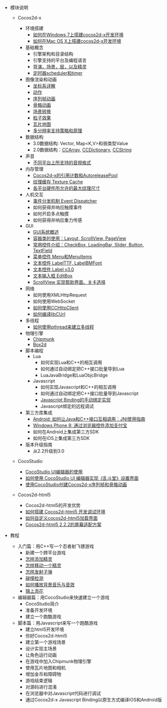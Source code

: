 - 模块说明 
	- Cocos2d-x
		- 环境搭建
			- [如何在Windows 7上搭建cocos2d-x开发环境](../manual/framework/native/installation/android_on_win7/zh.md)
			- [如何在Mac OS X上搭建cocos2d-x开发环境](../manual/framework/native/installation/android_on_mac/zh.md)
		- 基础概念
			- 引擎架构和目录结构
			- 引擎支持的平台及编程语言
			- [导演，场景，层，以及精灵](../manual/framework/native/concept/director_scene_layer_sprite/zh.md)
			- [定时器scheduler和timer](../manual/framework/native/concept/scheduler_and_timer/zh.md)
		- 图像渲染和动画
			- [坐标系详解](../manual/framework/native/graphic/coordinate_system/zh.md)
			- [动作](../manual/framework/native/graphic/action/zh.md)
			- [序列帧动画](../manual/framework/native/graphic/flipbook_animation/zh.md)
			- [骨骼动画](../manual/framework/native/graphic/skeletal_animation/zh.md)
			- [场景转换](../manual/framework/native/graphic/transition/zh.md)
			- [粒子效果](../manual/framework/native/graphic/particle/v2/zh.md)
 			- [瓦片地图](../manual/framework/native/graphic/tiled_map/zh.md)
			- [多分辨率支持策略和原理](../manual/framework/native/graphic/multi_resolution/zh.md)
		- 数据结构
			- 3.0数据结构: Vector<T>, Map<K,V>和弱类型Value
			- 2.0数据结构：[CCArray](../manual/framework/native/data_structure/v2/array/zh.md), [CCDictionary](../manual/framework/native/data_structure/v2/dictionary/zh.md), [CCString](../manual/framework/native/data_structure/v2/string/zh.md)
		- 声音
			- [不同平台上所支持的音频格式](../manual/framework/native/audio/audio_formats/zh.md)
		- 内存管理
			- [Cocos2d-x的引用计数和AutoreleasePool](../manual/framework/native/memory/refcount_autoreleasepool/zh.md)
			- [纹理缓存 Texture Cache](../manual/framework/native/memory/texture_cache/zh.md)
			- [各平台硬件所允许的最大纹理尺寸](../manual/framework/native/memory/max_texture_size/zh.md)
		- 人机交互
			- [事件分发机制 Event Dispatcher](../manual/framework/native/input/event_dispatcher/zh.md)
			- 如何获得并响应触摸事件
			- 如何开启多点触摸
			- 如何获得并响应重力传感
		- GUI
			- [GUI系统概述](../manual/framework/native/gui/overview/zh.md)
			- [容器类的使用：Layout, ScrollView, PageView](../manual/framework/native/gui/container/zh.md)
			- [常用控件介绍：CheckBox, LoadingBar, Slider, Button, TextField](../manual/framework/native/gui/widget/zh.md)
			- [菜单控件 Menu和MenuItems](../manual/framework/native/gui/menu/zh.md)
			- [文本控件 LabelTTF, LabelBMFont](../manual/framework/native/gui/label/v2/zh.md)
			- [文本控件 Label v3.0](../manual/framework/native/gui/label/v3/zh.md)
			- [文本输入框 EditBox](../manual/framework/native/gui/editbox/zh.md)
			- [ScrollView 实现帮助界面、关卡选择](../manual/framework/native/gui/scrollview/zh.md)
		- 网络
			- 如何使用XMLHttpRequest
			- 如何使用WebSocket
			- [如何使用CCHttpClient](../manual/framework/native/network/httpclient/zh.md)
			- [如何编译libCUrl](../manual/framework/native/network/libcurl/zh.md)
		- 多线程
			- [如何使用pthread来建立多线程](../manual/framework/native/threading/pthread/zh.md)
		- 物理引擎
			- [Chipmunk](../manual/framework/native/physic/chipmunk/zh.md)
			- [Box2d](../manual/framework/native/physic/box2d/zh.md)
		- 脚本编程
			- Lua
				- 如何实现Lua和C++的相互调用
				- 如何通过自动绑定把C++接口批量导到Lua
				- LuaJavaBridge和LuaObjcBridge
			- Javascript
				- 如何实现Javascript和C++的相互调用
				- 如何通过自动绑定把C++接口批量导到Javascript
				- [Javascript Binding的手动绑定实现](../manual/framework/native/scripting/javascript/jsb_manually/zh.md)
				- Javascript绑定的远程调试
		- 第三方库集成
			- [Android: 如何让Java和C++接口互相调用：JNI使用指南](../manual/framework/native/sdk_integration/android_jni/zh.md)
			- [Windows Phone 8: 通过浏览器控件添加支付宝](../manual/framework/native/sdk_integration/wp8_webbrowser/zh.md)
			- 如何在Android上集成第三方SDK
			- 如何在iOS上集成第三方SDK
		- 版本升级指南
			- 从2.2升级到3.0
		
	- CocoStudio
		- [CocoStudio UI编辑器的使用](../manual/studio/ui_editor/zh.md)
		- [如何使用 CocoStudio UI 编辑器实现《乱斗堂》设置界面](../manual/studio/ui_sample_chaosfighter/zh.md)
		- [使用CocoStudio创建Cocos2d-x序列帧和骨骼动画](../manual/studio/animation_editor/zh.md)
			
	- Cocos2d-html5	
		- Cocos2d-html5的开发优势
		- [如何搭建 Cocos2d-html5 开发调试环境](../manual/framework/html5/setup_devenv/zh.md)
		- [如何自定义cocos2d-html5加载界面](../manual/framework/html5/customize_loading_screen/zh.md)
		- [Cocos2d-html5 2.2.2的屏幕适配方案](../manual/framework/html5/resolution_policy_design/zh.md)
	
- 教程
	- 入门篇：用C++写一个忍者射飞镖游戏
		- 新建一个跨平台游戏
		- [怎样添加精灵](../tutorial/shooting_game_with_cpp/chapter2/zh.md)
		- [怎样移动一个精灵](../tutorial/shooting_game_with_cpp/chapter3/zh.md)
		- [怎样发射子弹](../tutorial/shooting_game_with_cpp/chapter4/zh.md)
		- [碰撞检测](../tutorial/shooting_game_with_cpp/chapter5/zh.md)
		- [如何播放背景音乐与音效](../tutorial/shooting_game_with_cpp/chapter6/zh.md)
		- [锦上添花](../tutorial/shooting_game_with_cpp/chapter6/zh.md)
	- 编辑器篇：用CocoStudio来快速建立一个游戏
		- CocoStudio简介 
		- 准备开发环境
		- 建立一个跑酷游戏
	- 脚本篇：用Javascript来写一个跑酷游戏
		- 建立html5开发环境
		- 你好Cocos2d-html5
		- 建立第一个游戏场景
		- 设计实现主场景
		- 让角色运行动画
		- 在游戏中加入Chipmunk物理引擎
		- 使用瓦片地图和相机
		- 增加金币和障碍物
		- 游戏结束逻辑
		- 对源码进行混淆
		- 在浏览器中对Javascript代码进行调试
		- 通过Cocos2d-x Javascript Binding以原生方式编译iOS和Android版

